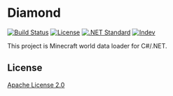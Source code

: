 # Diamond

[![Build Status](https://travis-ci.org/r-ralph/Diamond.svg?branch=master)](https://travis-ci.org/r-ralph/Diamond)
[![License](https://img.shields.io/badge/license-Apache%202-blue.svg)](https://www.apache.org/licenses/LICENSE-2.0)
[![.NET Standard](https://img.shields.io/badge/.NET%20Standard-1.4-5C2E91.svg)](https://docs.microsoft.com/ja-jp/dotnet/articles/standard/library)
[![Indev](https://img.shields.io/badge/In-dev-696969.svg)](https://docs.microsoft.com/ja-jp/dotnet/articles/standard/library)

This project is Minecraft world data loader for C#/.NET.

## License

[Apache License 2.0](./LICENSE)